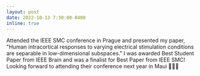```yaml
---
layout: post
date: 2022-10-13 7:30:00-0400
inline: true
---
```


Attended the IEEE SMC conference in Prague and presented my paper, "Human intracortical responses to varying electrical stimulation conditions are separable in low-dimensional subspaces." I was awarded Best Student Paper from IEEE Brain and was a finalist for Best Paper from IEEE SMC! Looking forward to attending their conference next year in Maui 🎉🎉🎉